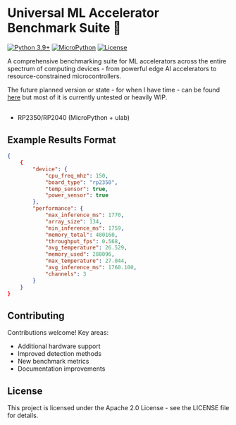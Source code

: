# Universal ML Accelerator Benchmark Suite 🚀

[![Python 3.9+](https://img.shields.io/badge/python-3.9+-blue.svg)](https://www.python.org/downloads/)
[![MicroPython](https://img.shields.io/badge/micropython-1.19+-yellow.svg)](https://micropython.org/)
[![License](https://img.shields.io/badge/License-Apache%202.0-blue.svg)](https://opensource.org/licenses/Apache-2.0)

A comprehensive benchmarking suite for ML accelerators across the entire spectrum of computing devices - from powerful edge AI accelerators to resource-constrained microcontrollers.

The future planned version or state - for when I have time - can be found [here](https://github.com/platima/ml-accelerator-benchmark/tree/future-development) but most of it is currently untested or heavily WIP.

## 
- RP2350/RP2040 (MicroPython + ulab)

## Example Results Format
```json
{
    {
        "device": {
            "cpu_freq_mhz": 150,
            "board_type": "rp2350",
            "temp_sensor": true,
            "power_sensor": true
        },
        "performance": {
            "max_inference_ms": 1770,
            "array_size": 134,
            "min_inference_ms": 1759,
            "memory_total": 480160,
            "throughput_fps": 0.568,
            "avg_temperature": 26.529,
            "memory_used": 288096,
            "max_temperature": 27.044,
            "avg_inference_ms": 1760.100,
            "channels": 3
        }
    }
}
```

## Contributing

Contributions welcome! Key areas:
- Additional hardware support
- Improved detection methods
- New benchmark metrics
- Documentation improvements

## License

This project is licensed under the Apache 2.0 License - see the LICENSE file for details.
